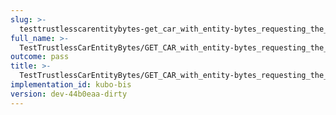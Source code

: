 ```yaml
---
slug: >-
  testtrustlesscarentitybytes-get_car_with_entity-bytes_requesting_the_first_byte_of_a_file_(format-car)-header_x-content-type-options
full_name: >-
  TestTrustlessCarEntityBytes/GET_CAR_with_entity-bytes_requesting_the_first_byte_of_a_file_(format=car)/Header_X-Content-Type-Options
outcome: pass
title: >-
  TestTrustlessCarEntityBytes/GET_CAR_with_entity-bytes_requesting_the_first_byte_of_a_file_(format=car)/Header_X-Content-Type-Options
implementation_id: kubo-bis
version: dev-44b0eaa-dirty
---
```


